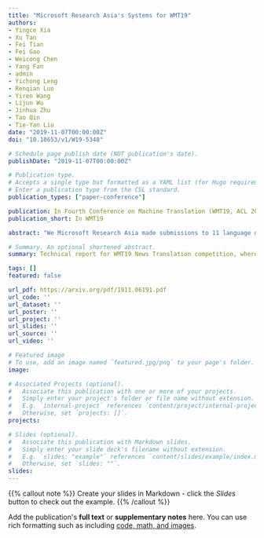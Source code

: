 ```yaml
---
title: "Microsoft Research Asia's Systems for WMT19"
authors:
- Yingce Xia
- Xu Tan
- Fei Tian
- Fei Gao
- Weicong Chen
- Yang Fan
- admin
- Yichong Leng
- Renqian Luo
- Yiren Wang
- Lijun Wu
- Jinhua Zhu
- Tao Qin
- Tie-Yan Liu
date: "2019-11-07T00:00:00Z"
doi: "10.18653/v1/W19-5348"

# Schedule page publish date (NOT publication's date).
publishDate: "2019-11-07T00:00:00Z"

# Publication type.
# Accepts a single type but formatted as a YAML list (for Hugo requirements).
# Enter a publication type from the CSL standard.
publication_types: ["paper-conference"]

publication: In Fourth Conference on Machine Translation (WMT19, ACL 2019 Workshop)
publication_short: In WMT19

abstract: "We Microsoft Research Asia made submissions to 11 language directions in the WMT19 news translation tasks. We won the first place for 8 of the 11 directions and the second place for the other three. Our basic systems are built on Transformer, back translation and knowledge distillation. We integrate several of our rececent techniques to enhance the baseline systems: multi-agent dual learning (MADL), masked sequence-to-sequence pre-training (MASS), neural architecture optimization (NAO), and soft contextual data augmentation (SCA)."

# Summary. An optional shortened abstract.
summary: Technical report for WMT19 News Translation competition, where we won the first place for 8 of the 11 translation directions.

tags: []
featured: false

url_pdf: https://arxiv.org/pdf/1911.06191.pdf
url_code: ''
url_dataset: ''
url_poster: ''
url_project: ''
url_slides: ''
url_source: ''
url_video: ''

# Featured image
# To use, add an image named `featured.jpg/png` to your page's folder. 
image:

# Associated Projects (optional).
#   Associate this publication with one or more of your projects.
#   Simply enter your project's folder or file name without extension.
#   E.g. `internal-project` references `content/project/internal-project/index.md`.
#   Otherwise, set `projects: []`.
projects:

# Slides (optional).
#   Associate this publication with Markdown slides.
#   Simply enter your slide deck's filename without extension.
#   E.g. `slides: "example"` references `content/slides/example/index.md`.
#   Otherwise, set `slides: ""`.
slides:
---
```


{{% callout note %}}
Create your slides in Markdown - click the *Slides* button to check out the example.
{{% /callout %}}

Add the publication's **full text** or **supplementary notes** here. You can use rich formatting such as including [code, math, and images](https://docs.hugoblox.com/content/writing-markdown-latex/).
